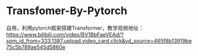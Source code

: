 # Transfomer-By-Pytorch
 自用，利用pytorch框架搭建Transformer，教学视频地址：https://www.bilibili.com/video/BV1BbFaeVEAd/?spm_id_from=333.1387.upload.video_card.click&vd_source=465f8b13919be75c5b789ae545d5860e
